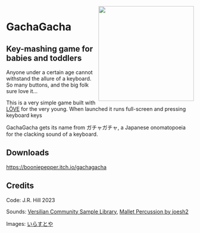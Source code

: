 <img align="right" height="256" src="https://media.githubusercontent.com/media/booniepepper/gachagacha-game/core/irasutoya/readme-only/chibikko_gang.png">

# GachaGacha

## Key-mashing game for babies and toddlers

Anyone under a certain age cannot withstand the allure of a keyboard. So many
buttons, and the big folk sure love it...

This is a very simple game built with [LÖVE](https://love2d.org) for the very
young. When launched it runs full-screen and pressing keyboard keys 

GachaGacha gets its name from ガチャガチャ, a Japanese onomatopoeia for the
clacking sound of a keyboard.

## Downloads

https://booniepepper.itch.io/gachagacha

## Credits

Code: J.R. Hill 2023

Sounds: [Versilian Community Sample Library](https://versilian-studios.com/vcsl/), [Mallet Percussion by joesh2](https://freesound.org/people/joesh2/packs/32432/)

Images: [いらすとや](https://www.irasutoya.com/p/terms.html)
